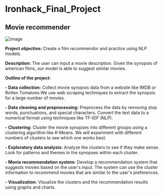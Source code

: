 # Ironhack_Final_Project
## Movie recommender

![image](https://github.com/dablancog/Ironhack_Final_Project/assets/71353228/d81de271-92da-47a8-8719-039bf5c11b7a)

**Project objective:** 
Create a film recommendor and practice using NLP models.

**Description:**
The user can input a movie description. Given the synopsis of american films, our model is able to suggest similar movies.

**Outline of the project:**

**- Data collection:** 
Collect movie synopsis data from a website like IMDB or Rotten Tomatoes.We use web scraping techniques to extract the synopsis for a large number of movies.

**- Data cleaning and preprocessing:** 
Preprocess the data by removing stop words, punctuations, and special characters. Convert the text data to a numerical format using techniques like TF-IDF (NLP).

**- Clustering:** 
Cluster the movie synopses into different groups using a clustering algorithm like K-Means. We will experiment with different numbers of clusters to see which one works best.

**- Exploratory data analysis:** 
Analyze the clusters to see if they make sense. Look for patterns and themes in the synopses within each cluster.

**- Movie recommendation system:** 
Develop a recommendation system that suggests movies based on the user's input. The system can use the cluster information to recommend movies that are similar to the user's preferences.

**- Visualization:**
Visualize the clusters and the recommendation results using graphs and charts.
